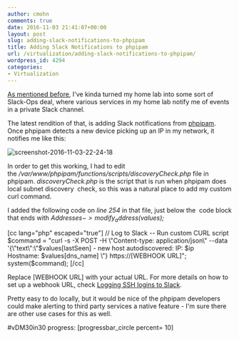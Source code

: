 ```yaml
---
author: cmohn
comments: true
date: 2016-11-03 21:41:07+00:00
layout: post
slug: adding-slack-notifications-to-phpipam
title: Adding Slack Notifications to phpipam
url: /virtualization/adding-slack-notifications-to-phpipam/
wordpress_id: 4294
categories:
- Virtualization
---
```


[As mentioned before](http://vninja.net/homelab/homelabops-via-slack/), I've kinda turned my home lab into some sort of Slack-Ops deal, where various services in my home lab notify me of events in a private Slack channel.

The latest rendition of that, is adding Slack notifications from [phpipam](http://phpipam.net). Once phpipam detects a new device picking up an IP in my network, it notifies me like this:

![screenshot-2016-11-03-22-24-18](http://vninja.net/wordpress/wp-content/uploads/2016/11/Screenshot-2016-11-03-22.24.18-1024x65.png)

In order to get this working, I had to edit the _/var/www/phpipam/functions/scripts/discoveryCheck.php_ file in phpipam. _discoveryCheck.php_ is the script that is run when phpipam does local subnet discovery  check, so this was a natural place to add my custom curl command.

I added the following code on _line 254_ in that file, just below the  code block that ends with
_$Addresses->modify_address($values);_

[cc lang="php" escaped="true"]
// Log to Slack -- Run custom CURL script
$command = "curl -s -X POST -H \"Content-type: application/json\" --data '{\"text\":\"$values[lastSeen] - new host autodiscovered: IP: $ip Hostname: $values[dns_name] \"} https://[WEBHOOK URL]";
system($command);
[/cc]

Replace [WEBHOOK URL] with your actual URL. For more details on how to set up a webhook URL, check [Logging SSH logins to Slack](http://vninja.net/homelab/logging-ssh-logins-to-slack/).

Pretty easy to do locally, but it would be nice of the phpipam developers could make alerting to third party services a native feature - I'm sure there are other use cases for this as well.

#vDM30in30 progress:
[progressbar_circle percent= 10]
